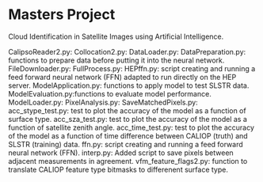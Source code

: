 # Masters Project

Cloud Identification in Satellite Images using Artificial Intelligence. 

CalipsoReader2.py:
Collocation2.py:
DataLoader.py:
DataPreparation.py: functions to prepare data before putting it into the neural network.
FileDownloader.py: 
FullProcess.py:
HEPffn.py: script creating and running a feed forward neural network (FFN) adapted to run directly on the HEP server.
ModelApplication.py: functions to apply model to test SLSTR data.
ModelEvaluation.py:functions to evaluate model performance.
ModelLoader.py:
PixelAnalysis.py:
SaveMatchedPixels.py:
acc_stype_test.py: test to plot the accuracy of the model as a function of surface type.
acc_sza_test.py: test to plot the accuracy of the model as a function of satellite zenith angle.
acc_time_test.py: test to plot the accuracy of the model as a function of time difference between CALIOP (truth) and SLSTR (training) data.
ffn.py: script creating and running a feed forward neural network (FFN).
interp.py: Added script to save pixels between adjacent measurements in agreement.
vfm_feature_flags2.py: function to translate CALIOP feature type bitmasks to differenent surface type.
